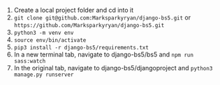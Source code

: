 1. Create a local project folder and cd into it
2. `git clone git@github.com:Marksparkyryan/django-bs5.git` or `https://github.com/Marksparkyryan/django-bs5.git`
3. `python3 -m venv env`
4. `source env/bin/activate`
5. `pip3 install -r django-bs5/requirements.txt`
7. In a new terminal tab, navigate to django-bs5/bs5 and `npm run sass:watch`
8. In the original tab, navigate to django-bs5/djangoproject and `python3 manage.py runserver`

